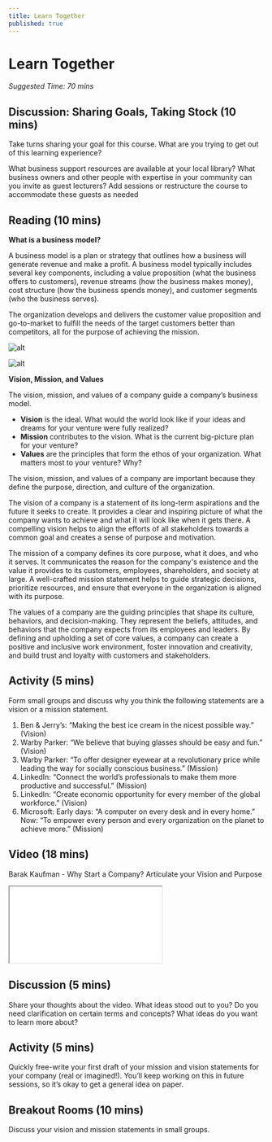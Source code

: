 ```yaml
---
title: Learn Together
published: true
---
```


# Learn Together 
*Suggested Time: 70 mins*


## Discussion: Sharing Goals, Taking Stock (10 mins) 

Take turns sharing your goal for this course. What are you trying to get out of this learning experience?

What business support resources are available at your local library? What business owners and other people with expertise in your community can you invite as guest lecturers? Add sessions or restructure the course to accommodate these guests as needed

## Reading (10 mins) 

**What is a business model?**

A business model is a plan or strategy that outlines how a business will generate revenue and make a profit. A business model typically includes several key components, including a value proposition (what the business offers to customers), revenue streams (how the business makes money), cost structure (how the business spends money), and customer segments (who the business serves).

The organization develops and delivers the customer value proposition and go-to-market to fulfill the needs of the target customers better than competitors, all for the purpose of achieving the mission.

![alt]({{site.baseurl}}/img/1a.png)


![alt]({{site.baseurl}}/img/1b.png)

**Vision, Mission, and Values**

The vision, mission, and values of a company guide a company’s business model. 

* **Vision** is the ideal. What would the world look like if your ideas and dreams for your venture were fully realized?
* **Mission** contributes to the vision. What is the current big-picture plan for your venture? 
* **Values** are the principles that form the ethos of your organization. What matters most to your venture? Why?

The vision, mission, and values of a company are important because they define the purpose, direction, and culture of the organization.

The vision of a company is a statement of its long-term aspirations and the future it seeks to create. It provides a clear and inspiring picture of what the company wants to achieve and what it will look like when it gets there. A compelling vision helps to align the efforts of all stakeholders towards a common goal and creates a sense of purpose and motivation.

The mission of a company defines its core purpose, what it does, and who it serves. It communicates the reason for the company's existence and the value it provides to its customers, employees, shareholders, and society at large. A well-crafted mission statement helps to guide strategic decisions, prioritize resources, and ensure that everyone in the organization is aligned with its purpose.

The values of a company are the guiding principles that shape its culture, behaviors, and decision-making. They represent the beliefs, attitudes, and behaviors that the company expects from its employees and leaders. By defining and upholding a set of core values, a company can create a positive and inclusive work environment, foster innovation and creativity, and build trust and loyalty with customers and stakeholders.

## Activity (5 mins) 

Form small groups and discuss why you think the following statements are a vision or a mission statement.

1. Ben & Jerry’s: “Making the best ice cream in the nicest possible way.” (Vision)
2. Warby Parker: “We believe that buying glasses should be easy and fun.” (Vision)
3. Warby Parker: “To offer designer eyewear at a revolutionary price while leading the way for socially conscious business.” (Mission)
4. LinkedIn: “Connect the world’s professionals to make them more productive and successful.” (Mission)
5. LinkedIn: “Create economic opportunity for every member of the global workforce.” (Vision)
6. Microsoft: Early days: “A computer on every desk and in every home.” Now: “To empower every person and every organization on the planet to achieve more.” (Mission)

## Video (18 mins) 

Barak Kaufman - Why Start a Company? Articulate your Vision and Purpose

<div class="embed-responsive embed-responsive-16by9">
  <iframe class="embed-responsive-item" src="[https://www.youtube.com/embed/dQw4w9WgXcQ](https://drive.google.com/drive/u/0/folders/1U_msSPWssOYop1Kn7PPwMTdszBBvAoKp)" allowfullscreen></iframe>
</div>

## Discussion (5 mins) 

Share your thoughts about the video. What ideas stood out to you? Do you need clarification on certain terms and concepts? What ideas do you want to learn more about? 

## Activity (5 mins) 

Quickly free-write your first draft of your mission and vision statements for your company (real or imagined!). You’ll keep working on this in future sessions, so it’s okay to get a general idea on paper.

## Breakout Rooms (10 mins) 

Discuss your vision and mission statements in small groups. 

